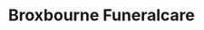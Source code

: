 ---
title: "Broxbourne Funeralcare"
url: /broxbourne/broxbourne-funeralcare/
shop: funeral directors
---